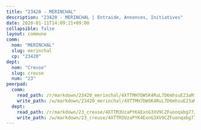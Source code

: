 ```yaml
---
title: "23420 - MERINCHAL"
description: "23420 - MERINCHAL | Entraide, Annonces, Initiatives"
date: 2020-01-11T14:09:21+09:00
collapsible: false
layout: commune
comm:
  nom: "MERINCHAL"
  slug: merinchal
  cp: "23420"
dept:
  nom: "Creuse"
  slug: creuse
  num: "23"
peerpad:
  comm:
    read_path: /r/markdown/23420_merinchal/4XTTMH7DWSK4RuL7D6mhsuE23aMiZ6J2X61FEMVhnKfAzQW9n
    write_path: /w/markdown/23420_merinchal/4XTTMH7DWSK4RuL7D6mhsuE23aMiZ6J2X61FEMVhnKfAzQW9n-K3TgU13bXPUmdtCa3GgbBCtdNCgn9jwTAARX7JNAudDDCwhZ8aFQw8yNEH6rUe6i7XTcz6n6DcDo65d97W5F2DyqHZJp4G9NqYmxFZvyP63xuecCDQwRPk2eUnXxmfmnUzqBXAXz
  dept:
    read_path: /r/markdown/23_creuse/4XTTM3UzaPYK4ExnG3XV9CZFuonqabg77JTNiqvJ5MQS23jj7
    write_path: /w/markdown/23_creuse/4XTTM3UzaPYK4ExnG3XV9CZFuonqabg77JTNiqvJ5MQS23jj7-K3TgUKE86JxR4JSYXC5aZe6fqBSBprUrmaVFUW2jmdnpHS2xDyA3bckVFWgGTEWFg2GMkYcK4FztBw3HJgWqQMWmUjaPRWNNPUiVES6qbqTDLs9pxQ3uHzULq9XSj5J8FTp6MDn1
---
```


